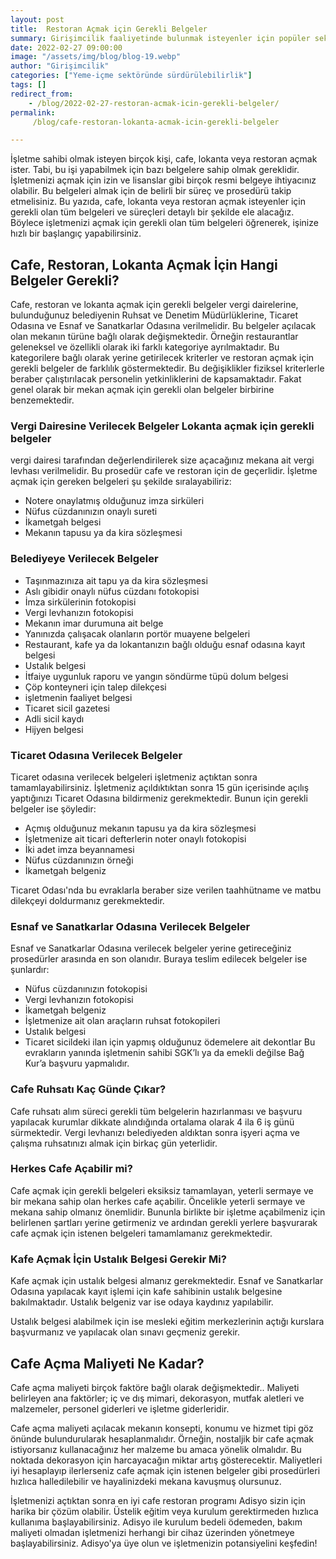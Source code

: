 ```yaml
---
layout: post
title:  Restoran Açmak için Gerekli Belgeler    
summary: Girişimcilik faaliyetinde bulunmak isteyenler için popüler sektörler devamlı olarak değişiyor.  
date: 2022-02-27 09:00:00
image: "/assets/img/blog/blog-19.webp"
author: "Girişimcilik"
categories: ["Yeme-içme sektöründe sürdürülebilirlik"]
tags: []
redirect_from: 
    - /blog/2022-02-27-restoran-acmak-icin-gerekli-belgeler/
permalink:
     /blog/cafe-restoran-lokanta-acmak-icin-gerekli-belgeler

---
```

İşletme sahibi olmak isteyen birçok kişi, cafe, lokanta veya restoran açmak ister. Tabi, bu işi yapabilmek için bazı belgelere sahip olmak gereklidir. İşletmenizi açmak için izin ve lisanslar gibi birçok resmi belgeye ihtiyacınız olabilir. Bu belgeleri almak için de belirli bir süreç ve prosedürü takip etmelisiniz. Bu yazıda, cafe, lokanta veya restoran açmak isteyenler için gerekli olan tüm belgeleri ve süreçleri detaylı bir şekilde ele alacağız. Böylece işletmenizi açmak için gerekli olan tüm belgeleri öğrenerek, işinize hızlı bir başlangıç yapabilirsiniz.

## Cafe, Restoran, Lokanta Açmak İçin Hangi Belgeler Gerekli?

Cafe, restoran ve lokanta açmak için gerekli belgeler vergi dairelerine, bulunduğunuz belediyenin Ruhsat ve Denetim Müdürlüklerine, Ticaret Odasına ve Esnaf ve Sanatkarlar Odasına verilmelidir. Bu belgeler açılacak olan mekanın türüne bağlı olarak değişmektedir. Örneğin restaurantlar geleneksel ve özellikli olarak iki farklı kategoriye ayrılmaktadır. Bu kategorilere bağlı olarak yerine getirilecek kriterler ve restoran açmak için gerekli belgeler de farklılık göstermektedir. Bu değişiklikler fiziksel kriterlerle beraber çalıştırılacak personelin yetkinliklerini de kapsamaktadır. Fakat genel olarak bir mekan açmak için gerekli olan belgeler birbirine benzemektedir. 

### Vergi Dairesine Verilecek Belgeler Lokanta açmak için gerekli belgeler

vergi dairesi tarafından değerlendirilerek size açacağınız mekana ait vergi levhası verilmelidir. Bu prosedür cafe ve restoran için de geçerlidir. İşletme açmak için gereken belgeleri şu şekilde sıralayabiliriz:

<ul>
<li>Notere onaylatmış olduğunuz imza sirküleri</li>
<li>Nüfus cüzdanınızın onaylı sureti</li>
<li>İkametgah belgesi </li>
<li>Mekanın tapusu ya da kira sözleşmesi </li>
</ul>

### Belediyeye Verilecek Belgeler

<ul>
<li>Taşınmazınıza ait tapu ya da kira sözleşmesi</li>
<li>Aslı gibidir onaylı nüfus cüzdanı fotokopisi</li>
<li>İmza sirkülerinin fotokopisi</li>
<li>Vergi levhanızın fotokopisi</li>
<li>Mekanın imar durumuna ait belge</li>
<li>Yanınızda çalışacak olanların portör muayene belgeleri</li>
<li>Restaurant, kafe ya da lokantanızın bağlı olduğu esnaf odasına kayıt belgesi</li>
<li>Ustalık belgesi</li>
<li>İtfaiye uygunluk raporu ve yangın söndürme tüpü dolum belgesi</li>
<li>Çöp konteyneri için talep dilekçesi</li>
<li>işletmenin faaliyet belgesi</li> 
<li>Ticaret sicil gazetesi</li> 
<li>Adli sicil kaydı</li> 
<li>Hijyen belgesi</li>
</ul>

### Ticaret Odasına Verilecek Belgeler

Ticaret odasına verilecek belgeleri işletmeniz açtıktan sonra tamamlayabilirsiniz. İşletmeniz açıldıktıktan sonra 15 gün içerisinde açılış yaptığınızı Ticaret Odasına bildirmeniz gerekmektedir. Bunun için gerekli belgeler ise şöyledir:

<ul>
<li>Açmış olduğunuz mekanın tapusu ya da kira sözleşmesi</li>
<li>İşletmenize ait ticari defterlerin noter onaylı fotokopisi</li>
<li>İki adet imza beyannamesi</li>
<li>Nüfus cüzdanınızın örneği</li>
<li>İkametgah belgeniz</li>
</ul>
Ticaret Odası'nda bu evraklarla beraber size verilen taahhütname ve matbu dilekçeyi doldurmanız gerekmektedir. 

### Esnaf ve Sanatkarlar Odasına Verilecek Belgeler
Esnaf ve Sanatkarlar Odasına verilecek belgeler yerine getireceğiniz prosedürler arasında en son olanıdır. Buraya teslim edilecek belgeler ise şunlardır:

<ul>
<li>Nüfus cüzdanınızın fotokopisi</li>
<li>Vergi levhanızın fotokopisi</li>
<li>İkametgah belgeniz</li>
<li>İşletmenize ait olan araçların ruhsat fotokopileri</li>
<li>Ustalık belgesi</li>
<li>Ticaret sicildeki ilan için yapmış olduğunuz ödemelere ait dekontlar
Bu evrakların yanında işletmenin sahibi SGK’lı ya da emekli değilse Bağ Kur’a başvuru yapmalıdır. </li>
</ul>

### Cafe Ruhsatı Kaç Günde Çıkar? 

Cafe ruhsatı alım süreci gerekli tüm belgelerin hazırlanması ve başvuru yapılacak kurumlar dikkate alındığında ortalama olarak 4 ila 6 iş günü sürmektedir. Vergi levhanızı belediyeden aldıktan sonra işyeri açma ve çalışma ruhsatınızı almak için birkaç gün yeterlidir. 

### Herkes Cafe Açabilir mi?

Cafe açmak için gerekli belgeleri eksiksiz tamamlayan, yeterli sermaye ve bir mekana sahip olan herkes cafe açabilir. Öncelikle yeterli sermaye ve mekana sahip olmanız önemlidir. Bununla birlikte bir işletme açabilmeniz için belirlenen şartları yerine getirmeniz ve ardından gerekli yerlere başvurarak cafe açmak için istenen belgeleri tamamlamanız gerekmektedir. 

### Kafe Açmak İçin Ustalık Belgesi Gerekir Mi? 

Kafe açmak için ustalık belgesi almanız gerekmektedir. Esnaf ve Sanatkarlar Odasına yapılacak kayıt işlemi için kafe sahibinin ustalık belgesine bakılmaktadır. Ustalık belgeniz var ise odaya kaydınız yapılabilir. 

Ustalık belgesi alabilmek için ise mesleki eğitim merkezlerinin açtığı kurslara başvurmanız ve yapılacak olan sınavı geçmeniz gerekir. 

## Cafe Açma Maliyeti Ne Kadar?

Cafe açma maliyeti birçok faktöre bağlı olarak değişmektedir.. Maliyeti belirleyen ana faktörler; iç ve dış mimari, dekorasyon, mutfak aletleri ve malzemeler, personel giderleri ve işletme giderleridir. 

Cafe açma maliyeti açılacak mekanın konsepti, konumu ve hizmet tipi göz önünde bulundurularak hesaplanmalıdır. Örneğin, nostaljik bir cafe açmak istiyorsanız kullanacağınız her malzeme bu amaca yönelik olmalıdır. Bu noktada dekorasyon için harcayacağın miktar artış gösterecektir. Maliyetleri iyi hesaplayıp ilerlerseniz cafe açmak için istenen belgeler gibi prosedürleri hızlıca halledilebilir ve hayalinizdeki mekana kavuşmuş olursunuz. 

İşletmenizi açtıktan sonra en iyi cafe restoran programı Adisyo sizin için harika bir çözüm olabilir. Üstelik eğitim veya kurulum gerektirmeden hızlıca kullanıma başlayabilirsiniz. Adisyo ile kurulum bedeli ödemeden, bakım maliyeti olmadan işletmenizi herhangi bir cihaz üzerinden yönetmeye başlayabilirsiniz.  Adisyo'ya üye olun ve işletmenizin potansiyelini keşfedin!


